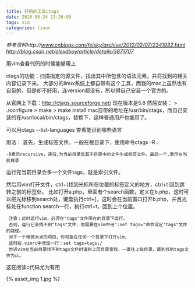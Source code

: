 ```yaml
---
title: 好用的工具ctags
date: 2016-06-24 15:26:09
tags: vim
categories: linux
---
```


*参考资料http://www.cnblogs.com/feisky/archive/2012/02/07/2341932.html*
*http://blog.csdn.net/alexdboy/article/details/3871707*

用vim查看代码的时候能够用上
<!-- more -->

ctags的功能：扫描指定的源文件，找出其中所包含的语法元素，并将找到的相关内容记录下来。
大部分的linux系统上都自带有这个工具，而我的mac上虽然也有自带的，但是却不好用，连version都没有，所以得自己安装一个官方的。

从官网上下载：<http://ctags.sourceforge.net/>  现在版本是5.8
然后安装：
    > ./configure
    > make
    > make install
mac自带的地址在/usr/bin/ctags，而自己安装的在/usr/local/bin/ctags，替换下，这样普通用户也能用了。

可以用ctags --list-languages 查看能识别哪些语言

用法：
    首先，生成标签文件，一般在根目录下，使用命令ctags -R .
    
    -R表示recursive，递归,为当前目录及其子目录中的文件生成标签文件。最后一个.表示在当前目录
 运行完当前目录会多一个文件tags，就是索引文件。
 
 然后用vim打开文件，ctrl+]找到光标所在位置的标签定义的地方，ctrl+t 回到跳转之前的标签处。
 比如打开a.php，里面有个search函数，定义在b.php，这时可以把光标移到search处，键盘执行ctrl+]，这时会在当前窗口打开b.php，并且光标处在function search一行，执行ctrl+t，回到上个位置。
 
     注意：此时运行vim，必须在"tags"文件所在的目录下运行。
     否则，运行它会找不到"tags"文件，而需要在vim中用":set tags="命令设定"tags"文件的路径。
     对于一个稍微大点的项目，你可能在任何一个目录下打开vim，
     这时在.vimrc中增加一行：set tags=tags;/ 
     告诉vim在当前目录找不到tags文件时请到上层目录查找，一直往上级目录，直到找到tags文件为止。
     
 这在阅读c代码尤为有用
 
 {% asset_img 1.jpg %}
    
    